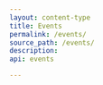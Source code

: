 ```yaml
---
layout: content-type
title: Events
permalink: /events/
source_path: /events/
description:
api: events

---
```

